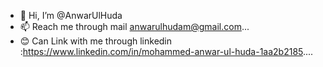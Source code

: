 - 👋 Hi, I’m @AnwarUlHuda
- 📫 Reach me through mail anwarulhudam@gmail.com...
- 😊 Can Link with me through linkedin :https://www.linkedin.com/in/mohammed-anwar-ul-huda-1aa2b2185....
<!---
AnwarUlHuda/AnwarUlHuda is a ✨ special ✨ repository because its `README.md` (this file) appears on your GitHub profile.
You can click the Preview link to take a look at your changes.
--->
